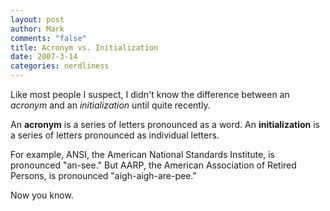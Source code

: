 ```yaml
--- 
layout: post
author: Mark
comments: "false"
title: Acronym vs. Initialization
date: 2007-3-14
categories: nerdliness
---
```

Like most people I suspect, I didn't know the difference between an <i>acronym</i> and an <i>initialization</i> until quite recently.

An <strong>acronym</strong> is a series of letters pronounced as a word. An <strong>initialization</strong> is a series of letters pronounced as individual letters.

For example, ANSI, the American National Standards Institute, is pronounced "an-see." But AARP, the American Association of Retired Persons, is pronounced "aigh-aigh-are-pee."

Now you know.
